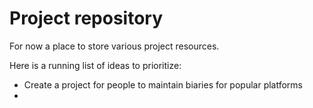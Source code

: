# Project repository
For now a place to store various project resources.

Here is a running list of ideas to prioritize:

* Create a project for people to maintain biaries for popular platforms
* 
